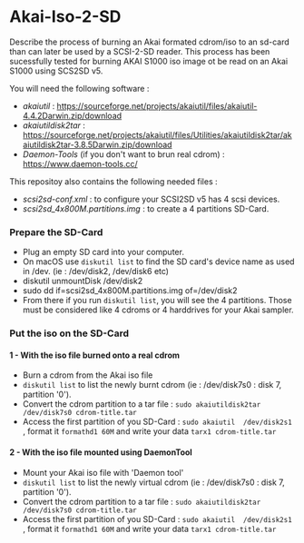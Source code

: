 # Akai-Iso-2-SD

Describe the process of burning an Akai formated cdrom/iso to an sd-card than can later be used by a SCSI-2-SD reader.
This process has been sucessfully tested for burning AKAI S1000 iso image ot be read on an Akai S1000 using SCS2SD v5.

You will need the following software : 
- *akaiutil* : https://sourceforge.net/projects/akaiutil/files/akaiutil-4.4.2Darwin.zip/download
- *akaiutildisk2tar* : https://sourceforge.net/projects/akaiutil/files/Utilities/akaiutildisk2tar/akaiutildisk2tar-3.8.5Darwin.zip/download
- *Daemon-Tools* (if you don't want to brun real cdrom) : https://www.daemon-tools.cc/

This repositoy also contains the following needed files : 
- *scsi2sd-conf.xml* : to configure your SCSI2SD v5 has 4 scsi devices.
- *scsi2sd_4x800M.partitions.img* : to create a 4 partitions SD-Card.




### Prepare the SD-Card

- Plug an empty SD card into your computer.
- On macOS use `diskutil list` to find the SD card's device name as used in /dev. (ie : /dev/disk2, /dev/disk6 etc)
- diskutil unmountDisk /dev/disk2
- sudo dd if=scsi2sd_4x800M.partitions.img of=/dev/disk2
- From there if you run `diskutil list`, you will see the 4 partitions. Those must be considered like 4 cdroms or 4 harddrives for your Akai sampler.

### Put the iso on the SD-Card

#### 1 - With the iso file burned onto a real cdrom
- Burn a cdrom from the Akai iso file
- `diskutil list` to list the newly burnt cdrom (ie : /dev/disk7s0 : disk 7, partition '0').
- Convert the cdrom partition to a tar file : `sudo akaiutildisk2tar /dev/disk7s0 cdrom-title.tar`
- Access the first partition of you SD-Card : `sudo akaiutil  /dev/disk2s1` , format it `formathd1 60M` and write your data `tarx1 cdrom-title.tar`

#### 2 - With the iso file mounted using DaemonTool
- Mount your Akai iso file with 'Daemon tool'
- `diskutil list` to list the newly virtual cdrom (ie : /dev/disk7s0 : disk 7, partition '0').
- Convert the cdrom partition to a tar file : `sudo akaiutildisk2tar /dev/disk7s0 cdrom-title.tar`
- Access the first partition of you SD-Card : `sudo akaiutil  /dev/disk2s1` , format it `formathd1 60M` and write your data `tarx1 cdrom-title.tar`
